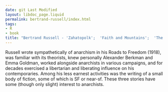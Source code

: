 ```yaml
---
date: git Last Modified
layout: libdoc_page.liquid
permalink: bertrand-russell/index.html
tags:
- R
- book
title: "Bertrand Russell - 'Zahatopolk';  'Faith and Mountains';  'The Infra-redioscope'"
---
```


Russell wrote sympathetically of anarchism in his Roads to Freedom (1918), was familiar with its theorists, knew personally Alexander Berkman and Emma Goldman, worked alongside anarchists in various campaigns, and for decades exercised a libertarian and liberating influence on his contemporaries. Among his less earnest activities was the writing of a small body of fiction, some of which is SF or near-sf. These three stories have some (though only slight) interest to anarchists.